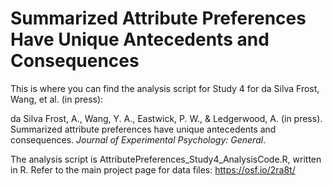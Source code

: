 # Summarized Attribute Preferences Have Unique Antecedents and Consequences
This is where you can find the analysis script for Study 4 for da Silva Frost, Wang, et al. (in press):

da Silva Frost, A., Wang, Y. A., Eastwick, P. W., & Ledgerwood, A. (in press). Summarized attribute preferences have unique antecedents and consequences. _Journal of Experimental Psychology: General_.

The analysis script is AttributePreferences_Study4_AnalysisCode.R, written in R.
Refer to the main project page for data files: https://osf.io/2ra8t/
